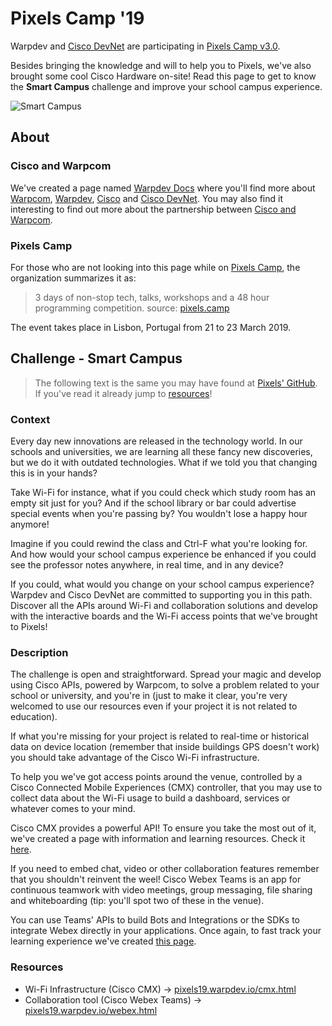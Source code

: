 # Pixels Camp '19

Warpdev and [Cisco DevNet](https://developer.cisco.com/) are participating in [Pixels Camp v3.0](https://pixels.camp/). 

Besides bringing the knowledge and will to help you to Pixels, we've also brought some cool Cisco Hardware on-site! 
Read this page to get to know the **Smart Campus** challenge and improve your school campus experience.

![Smart Campus](https://raw.githubusercontent.com/warpdev-bywarpcom/Pixels19/master/assets/smart-campus.jpg "Smart Campus")

## About 

### Cisco and Warpcom

We've created a page named [Warpdev Docs](https://docs.warpdev.io/) where you'll find more about [Warpcom](https://docs.warpdev.io/#warpcom), [Warpdev](https://docs.warpdev.io/#warpdev), [Cisco](https://docs.warpdev.io/cisco/) and [Cisco DevNet](https://docs.warpdev.io/cisco/#devnet).
You may also find it interesting to find out more about the partnership between [Cisco and Warpcom](https://docs.warpdev.io/cisco/#cisco-and-warpcom).

### Pixels Camp

For those who are not looking into this page while on [Pixels Camp](https://pixels.camp/), the organization summarizes it as: 

> 3 days of non-stop tech, talks, workshops and a 48 hour programming competition.
> source: [pixels.camp](https://pixels.camp/)


The event takes place in Lisbon, Portugal from 21 to 23 March 2019.

## Challenge - Smart Campus

> The following text is the same you may have found at [Pixels' GitHub](https://github.com/PixelsCamp/hackathon/blob/master/v3.0/cisco-warpcom_smart-campus.md).
> If you've read it already jump to [resources](#resources)!

### Context

Every day new innovations are released in the technology world. 
In our schools and universities, we are learning all these fancy new discoveries, but we do it with outdated technologies. 
What if we told you that changing this is in your hands?

Take Wi-Fi for instance, what if you could check which study room has an empty sit just for you? And if the school library or bar could advertise special events when you're passing by? You wouldn't lose a happy hour anymore!

Imagine if you could rewind the class and Ctrl-F what you're looking for. And how would your school campus experience be enhanced if you could see the professor notes anywhere, in real time, and in any device?

If you could, what would you change on your school campus experience?
Warpdev and Cisco DevNet are committed to supporting you in this path. Discover all the APIs around Wi-Fi and collaboration solutions and develop with the interactive boards and the Wi-Fi access points that we've brought to Pixels!

### Description

The challenge is open and straightforward. Spread your magic and develop using Cisco APIs, powered by Warpcom, to solve a problem related to your school or university, and you're in (just to make it clear, you're very welcomed to use our resources even if your project it is not related to education).

If what you're missing for your project is related to real-time or historical data on device location (remember that inside buildings GPS doesn't work) you should take advantage of the Cisco Wi-Fi infrastructure.

To help you we've got access points around the venue, controlled by a Cisco Connected Mobile Experiences (CMX) controller, that you may use to collect data about the Wi-Fi usage to build a dashboard, services or whatever comes to your mind. 

Cisco CMX provides a powerful API! To ensure you take the most out of it, we've created a page with information and learning resources. Check it [here](https://pixels19.warpdev.io/cmx.html).

If you need to embed chat, video or other collaboration features remember that you shouldn't reinvent the weel!  Cisco Webex Teams is an app for continuous teamwork with video meetings, group messaging, file sharing and whiteboarding (tip: you'll spot two of these in the venue). 

You can use Teams' APIs to build Bots and Integrations or the SDKs to integrate Webex directly in your applications. Once again, to fast track your learning experience we've created [this page](https://pixels19.warpdev.io/webex.html).

### Resources

- Wi-Fi Infrastructure (Cisco CMX) -> [pixels19.warpdev.io/cmx.html](https://pixels19.warpdev.io/cmx.html)
- Collaboration tool (Cisco Webex Teams) -> [pixels19.warpdev.io/webex.html](https://pixels19.warpdev.io/webex.html)
